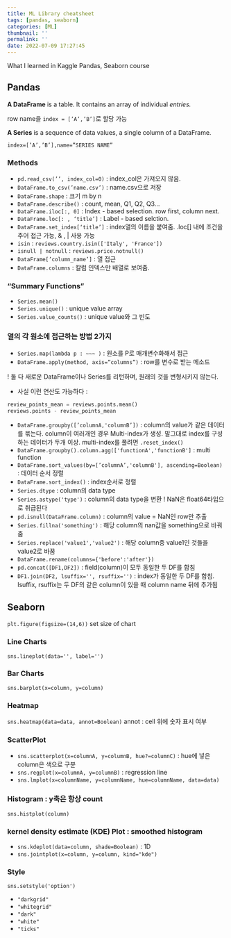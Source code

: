 ```yaml
---
title: ML Library cheatsheet
tags: [pandas, seaborn]
categories: [ML]
thumbnail: ''
permalink: ''
date: 2022-07-09 17:27:45
---
```


What I learned in Kaggle Pandas, Seaborn course

<!-- excerpt -->

<!-- toc -->

## Pandas

**A DataFrame** is a table. It contains an array of individual *entries.*

row name을 `index = [’A’,’B’]`로 할당 가능

**A Series** is a sequence of data values, a single column of a DataFrame.

`index=[’A’,’B’],name=”SERIES NAME”`

### Methods

- `pd.read_csv(’’, index_col=0)` : index_col은 가져오지 않음.
- `DataFrame.to_csv(’name.csv’)` : name.csv으로 저장
- `DataFrame.shape` : 크기 m by n
- `DataFrame.describe()` : count, mean, Q1, Q2, Q3…
- `DataFrame.iloc[:, 0]` : Index - based selection. row first, column next.
- `DataFrame.loc[: , ‘title’]` : Label - based selction.
- `DataFrame.set_index[‘title’]` : index열의 이름을 붙여줌.
  .loc[] 내에 조건을 주어 접근 가능, & , | 사용 가능
- `isin` : `reviews.country.isin(['Italy', 'France'])`
- `isnull | notnull` : `reviews.price.notnull()`
- `DataFrame[’column_name’]` : 열 접근
- `DataFrame.columns` : 칼럼 인덱스만 배열로 보여줌.

### “Summary Functions”

- `Series.mean()`
- `Series.unique()` : unique value array
- `Series.value_counts()` : unique value와 그 빈도

### 열의 각 원소에 접근하는 방법 2가지

- `Series.map(lambda p : ~~~ )` : 원소를 P로 매개변수화해서 접근
- `DataFrame.apply(method, axis=”columns”)` : row를 변수로 받는 메소드

! 둘 다 새로운 DataFrame이나 Series를 리턴하며, 원래의 것을 변형시키지 않는다.

- 사실 이런 연산도 가능하다 :

```python
review_points_mean = reviews.points.mean()
reviews.points - review_points_mean
```

- `DataFrame.groupby([’columnA,'columnB’])` : column의 value가 같은 데이터를 묶는다.
  column이 여러개인 경우 Multi-index가 생성. 말그대로 index를 구성하는 데이터가 두개 이상.
  multi-index를 풀려면 `.reset_index()`
- `DataFrame.groupby().column.agg(['functionA','functionB']` : multi function
- `DataFrame.sort_values(by=[’columnA’,'columnB'], ascending=Boolean)` : 데이터 순서 정렬
- `DataFrame.sort_index()` : index순서로 정렬
- `Series.dtype` : column의 data type
- `Series.astype('type')` : column의 data type을 변환
  ! NaN은 float64타입으로 취급된다
- `pd.isnull(DataFrame.column)` : column의 value = NaN인 row만 추출
- `Series.fillna('something')` : 해당 column의 nan값을 something으로 바꿔줌
- `Series.replace('value1','value2')` : 해당 column중 value1인 것들을 value2로 바꿈
- `DataFrame.rename(columns={'before':'after'})`
- `pd.concat([DF1,DF2])` : field(column)이 모두 동일한 두 DF를 합침
- `DF1.join(DF2, lsuffix='', rsuffix='')` : index가 동일한 두 DF를 합침. lsuffix, rsuffix는 두 DF의 같은 column이 있을 때 column name 뒤에 추가됨

## Seaborn

`plt.figure(figsize=(14,6))` set size of chart

### Line Charts

`sns.lineplot(data='', label='')`

### Bar Charts

`sns.barplot(x=column, y=column)`

### Heatmap

`sns.heatmap(data=data, annot=Boolean)` annot : cell 위에 숫자 표시 여부

### ScatterPlot

- `sns.scatterplot(x=columnA, y=columnB, hue?=columnC)` : hue에 넣은 column은 색으로 구분
- `sns.regplot(x=columnA, y=columnB)` : regression line
- `sns.lmplot(x=columnName, y=columnName, hue=columnName, data=data)`

### Histogram : y축은 항상 count

`sns.histplot(column)`

### kernel density estimate (KDE) Plot : smoothed histogram

- `sns.kdeplot(data=column, shade=Boolean)` : 1D
- `sns.jointplot(x=column, y=column, kind="kde")`

### Style

`sns.setstyle('option')`

- `"darkgrid"`
- `"whitegrid"`
- `"dark"`
- `"white"`
- `"ticks"`
